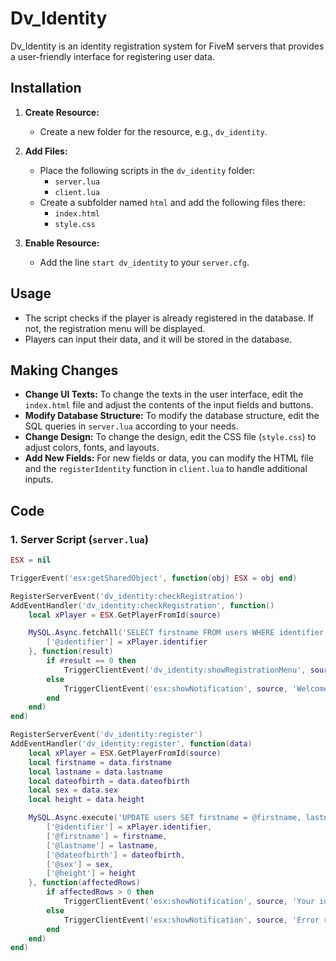 # Dv_Identity

Dv_Identity is an identity registration system for FiveM servers that provides a user-friendly interface for registering user data.

## Installation

1. **Create Resource:**
   - Create a new folder for the resource, e.g., `dv_identity`.

2. **Add Files:**
   - Place the following scripts in the `dv_identity` folder:
     - `server.lua`
     - `client.lua`
   - Create a subfolder named `html` and add the following files there:
     - `index.html`
     - `style.css`

3. **Enable Resource:**
   - Add the line `start dv_identity` to your `server.cfg`.

## Usage

- The script checks if the player is already registered in the database. If not, the registration menu will be displayed.
- Players can input their data, and it will be stored in the database.

## Making Changes

- **Change UI Texts:** To change the texts in the user interface, edit the `index.html` file and adjust the contents of the input fields and buttons.
- **Modify Database Structure:** To modify the database structure, edit the SQL queries in `server.lua` according to your needs.
- **Change Design:** To change the design, edit the CSS file (`style.css`) to adjust colors, fonts, and layouts.
- **Add New Fields:** For new fields or data, you can modify the HTML file and the `registerIdentity` function in `client.lua` to handle additional inputs.

## Code

### 1. Server Script (`server.lua`)

```lua
ESX = nil

TriggerEvent('esx:getSharedObject', function(obj) ESX = obj end)

RegisterServerEvent('dv_identity:checkRegistration')
AddEventHandler('dv_identity:checkRegistration', function()
    local xPlayer = ESX.GetPlayerFromId(source)

    MySQL.Async.fetchAll('SELECT firstname FROM users WHERE identifier = @identifier', {
        ['@identifier'] = xPlayer.identifier
    }, function(result)
        if #result == 0 then
            TriggerClientEvent('dv_identity:showRegistrationMenu', source)
        else
            TriggerClientEvent('esx:showNotification', source, 'Welcome back, ' .. result[1].firstname .. '!')
        end
    end)
end)

RegisterServerEvent('dv_identity:register')
AddEventHandler('dv_identity:register', function(data)
    local xPlayer = ESX.GetPlayerFromId(source)
    local firstname = data.firstname
    local lastname = data.lastname
    local dateofbirth = data.dateofbirth
    local sex = data.sex
    local height = data.height

    MySQL.Async.execute('UPDATE users SET firstname = @firstname, lastname = @lastname, dateofbirth = @dateofbirth, sex = @sex, height = @height WHERE identifier = @identifier', {
        ['@identifier'] = xPlayer.identifier,
        ['@firstname'] = firstname,
        ['@lastname'] = lastname,
        ['@dateofbirth'] = dateofbirth,
        ['@sex'] = sex,
        ['@height'] = height
    }, function(affectedRows)
        if affectedRows > 0 then
            TriggerClientEvent('esx:showNotification', source, 'Your identity has been successfully registered!')
        else
            TriggerClientEvent('esx:showNotification', source, 'Error registering your identity. Please try again.')
        end
    end)
end)
